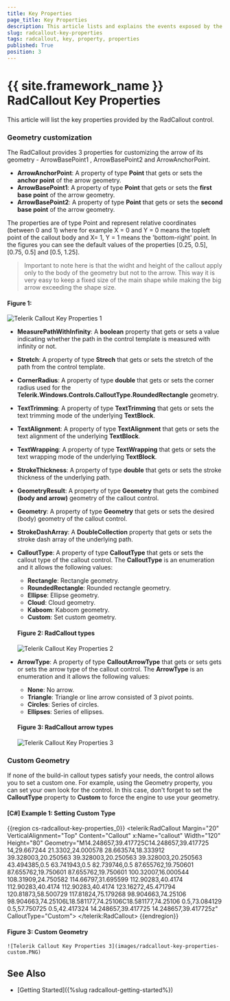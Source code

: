 ```yaml
---
title: Key Properties
page_title: Key Properties
description: This article lists and explains the events exposed by the RadCallout control.
slug: radcallout-key-properties
tags: radcallout, key, property, properties
published: True
position: 3
---
```


# {{ site.framework_name }} RadCallout Key Properties

This article will list the key properties provided by the RadCallout control.

### __Geometry customization__

The RadCallout provides 3 properties for customizing the arrow of its geometry - ArrowBasePoint1 , ArrowBasePoint2 and ArrowAnchorPoint.

* __ArrowAnchorPoint__: A property of type __Point__ that gets or sets the __anchor point__ of the arrow geometry. 
* __ArrowBasePoint1__: A property of type __Point__ that gets or sets the __first base point__ of the arrow geometry.
* __ArrowBasePoint2__: A property of type __Point__ that gets or sets the __second base point__ of the arrow geometry.

The properties are of type Point and represent relative coordinates (between 0 and 1) where for example 
X = 0 and Y = 0 means the topleft point of the callout body and X= 1, Y = 1 means the 'bottom-right'
point. In the figures you can see the default values of the properties [0.25, 0.5], [0.75, 0.5] and [0.5, 1.25].

> Important to note here is that the widht and height of the callout apply only to the body of the geometry 
but not to the arrow. This way it is very easy to keep a fixed size of the main shape while making the big arrow exceeding the shape size.

#### Figure 1: 
![Telerik Callout Key Properties 1](images/radcallout-key-properties_3.png)

* __MeasurePathWithInfinity__: A __boolean__ property that gets or sets a value indicating whether the path in the control template is measured with infinity or not.

* __Stretch__: A property of type __Strech__ that gets or sets the stretch of the path from the control template.

* __CornerRadius__: A property of type __double__ that gets or sets the corner radius used for the __Telerik.Windows.Controls.CalloutType.RoundedRectangle__ geometry.

* __TextTrimming__: A property of type __TextTrimming__ that gets or sets the text trimming mode of the underlying __TextBlock__.

* __TextAlignment__: A property of type __TextAlignment__ that gets or sets the text alignment of the underlying __TextBlock__.

* __TextWrapping__: A property of type __TextWrapping__ that gets or sets the text wrapping mode of the underlying __TextBlock__.

* __StrokeThickness__: A property of type __double__ that gets or sets the stroke thickness of the underlying path.

* __GeometryResult__: A property of type __Geometry__ that gets the combined __(body and arrow)__ geometry of the callout control.

* __Geometry__: A property of type __Geometry__ that gets or sets the desired (body) geometry of the callout control.

* __StrokeDashArray__: A __DoubleCollection__ property that gets or sets the stroke dash array of the underlying path.

* __CalloutType__: A property of type __CalloutType__ that gets or sets the callout type of the callout control. The __CalloutType__ is an enumeration and it allows the following values:
	* __Rectangle__:  Rectangle geometry.
	* __RoundedRectangle__: Rounded rectangle geometry.
	* __Ellipse__: Ellipse geometry.
	* __Cloud__: Cloud geometry.
	* __Kaboom__: Kaboom geometry.
	* __Custom__: Set custom geometry.	
	
	#### Figure 2: RadCallout types
	![Telerik Callout Key Properties 2](images/radcallout-key-properties_1.png)

* __ArrowType__: A property of type __CalloutArrowType__ that gets or sets gets or sets the arrow type of the callout control. The __ArrowType__ is an enumeration and it allows the following values:
	* __None__: No arrow.
	* __Triangle__: Triangle or line arrow consisted of 3 pivot points.
	* __Circles__: Series of circles.
	* __Ellipses__: Series of ellipses.
	
	#### Figure 3: RadCallout arrow types
	![Telerik Callout Key Properties 3](images/radcallout-key-properties_2.png)

### Custom Geometry	

If none of the build-in callout types satisfy your needs, the control allows you to set a custom one. For example, using the Geometry property, you can set your own look for the control. In this case, don't forget to set the __CalloutType__ property to __Custom__ to force the engine to use your geometry.

#### __[C#] Example 1: Setting Custom Type__
{{region cs-radcallout-key-properties_0}}
	<telerik:RadCallout Margin="20" VerticalAlignment="Top" Content="Callout" x:Name="callout" 
                    Width="120" Height="80"
                    Geometry="M14.248657,39.417725C14.248657,39.417725 14,29.667244 21.3302,24.000578 28.663574,18.333912 39.328003,20.250563 39.328003,20.250563 39.328003,20.250563 43.494385,0.5 63.741943,0.5 82.739746,0.5 87.655762,19.750601 87.655762,19.750601 87.655762,19.750601 100.32007,16.000544 108.31909,24.750582 114.66797,31.695599 112.90283,40.4174 112.90283,40.4174 112.90283,40.4174 123.16272,45.471794 120.81873,58.500729 117.81824,75.179268 98.904663,74.25106 98.904663,74.25106L18.581177,74.25106C18.581177,74.25106 0.5,73.084129 0.5,57.750725 0.5,42.417324 14.248657,39.417725 14.248657,39.417725z" 
		CalloutType="Custom">
	</telerik:RadCallout>
{{endregion}}

#### Figure 3: Custom Geometry
	![Telerik Callout Key Properties 3](images/radcallout-key-properties-custom.PNG)
	
## See Also

* [Getting Started]({%slug radcallout-getting-started%})
